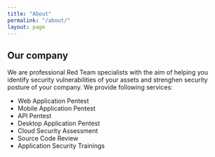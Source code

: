 ```yaml
---
title: "About"
permalink: "/about/"
layout: page
---
```



## Our company

We are professional Red Team specialists with the aim of helping you identify security vulnerabilities of your assets and strenghen security posture of your company. We provide following services:
 - Web Application Pentest
 - Mobile Application Pentest
 - API Pentest
 - Desktop Application Pentest
 - Cloud Security Assessment
 - Source Code Review
 - Application Security Trainings 
